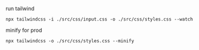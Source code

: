 run tailwind
```
npx tailwindcss -i ./src/css/input.css -o ./src/css/styles.css --watch
```

minify for prod

```
npx tailwindcss -o ./src/css/styles.css --minify
```